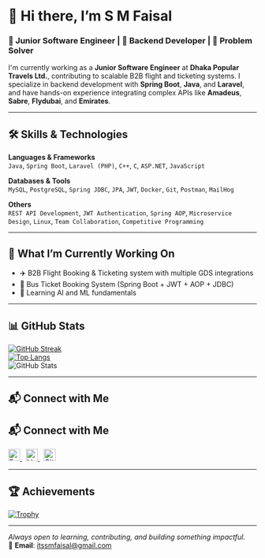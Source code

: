 # 👋 Hi there, I’m S M Faisal

### 💼 Junior Software Engineer | 🚀 Backend Developer | 🧠 Problem Solver

I'm currently working as a **Junior Software Engineer** at **Dhaka Popular Travels Ltd.**, contributing to scalable B2B flight and ticketing systems. I specialize in backend development with **Spring Boot**, **Java**, and **Laravel**, and have hands-on experience integrating complex APIs like **Amadeus**, **Sabre**, **Flydubai**, and **Emirates**.

---

## 🛠️ Skills & Technologies

**Languages & Frameworks**  
`Java`, `Spring Boot`, `Laravel (PHP)`, `C++`, `C`, `ASP.NET`, `JavaScript`

**Databases & Tools**  
`MySQL`, `PostgreSQL`, `Spring JDBC`, `JPA`, `JWT`, `Docker`, `Git`, `Postman`, `MailHog`

**Others**  
`REST API Development`, `JWT Authentication`, `Spring AOP`, `Microservice Design`, `Linux`, `Team Collaboration`, `Competitive Programming`

---

## 🚀 What I’m Currently Working On

- ✈️ B2B Flight Booking & Ticketing system with multiple GDS integrations  
- 🚌 Bus Ticket Booking System (Spring Boot + JWT + AOP + JDBC)  
- 🤖 Learning AI and ML fundamentals

---

## 📊 GitHub Stats

[![GitHub Streak](https://streak-stats.demolab.com/?user=smfaisalaiubcse)](https://github.com/smfaisalaiubcse)  
[![Top Langs](https://github-readme-stats.vercel.app/api/top-langs/?username=smfaisalaiubcse&layout=compact)](https://github.com/smfaisalaiubcse)  
![GitHub Stats](https://github-readme-stats.vercel.app/api?username=smfaisalaiubcse&show_icons=true&count_private=true)

---

## 📬 Connect with Me

## 📬 Connect with Me

<p align="left">
  <a href="https://facebook.com/smfaisal48406" target="_blank">
    <img src="https://cdn.jsdelivr.net/npm/simple-icons@v5/icons/facebook.svg" alt="Facebook" height="24" />
  </a>
  &nbsp;
  <a href="https://www.linkedin.com/in/smfaisalaiubcse/" target="_blank">
    <img src="https://cdn.jsdelivr.net/npm/simple-icons@v5/icons/linkedin.svg" alt="LinkedIn" height="24" />
  </a>
  &nbsp;
  <a href="https://github.com/smfaisalaiubcse" target="_blank">
    <img src="https://cdn.jsdelivr.net/npm/simple-icons@v5/icons/github.svg" alt="GitHub" height="24" />
  </a>
</p>

---

## 🏆 Achievements

[![Trophy](https://github-profile-trophy.vercel.app/?username=smfaisalaiubcse&theme=onedark)](https://github.com/ryo-ma/github-profile-trophy)

---

_Always open to learning, contributing, and building something impactful._  
📧 **Email**: itssmfaisal@gmail.com
